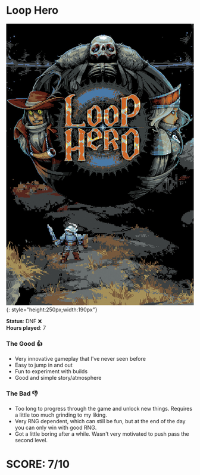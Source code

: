 # Loop Hero

![](LoopHero.jpg){: style="height:250px;width:190px"}

**Status**: DNF ❌<br>
**Hours played**: 7<br>

### The Good 👍
- Very innovative gameplay that I've never seen before
- Easy to jump in and out
- Fun to experiment with builds
- Good and simple story/atmosphere

### The Bad 👎
- Too long to progress through the game and unlock new things. Requires a little too much grinding to my liking.
- Very RNG dependent, which can still be fun, but at the end of the day you can only win with good RNG.
- Got a little boring after a while. Wasn't very motivated to push pass the second level.

# SCORE: 7/10